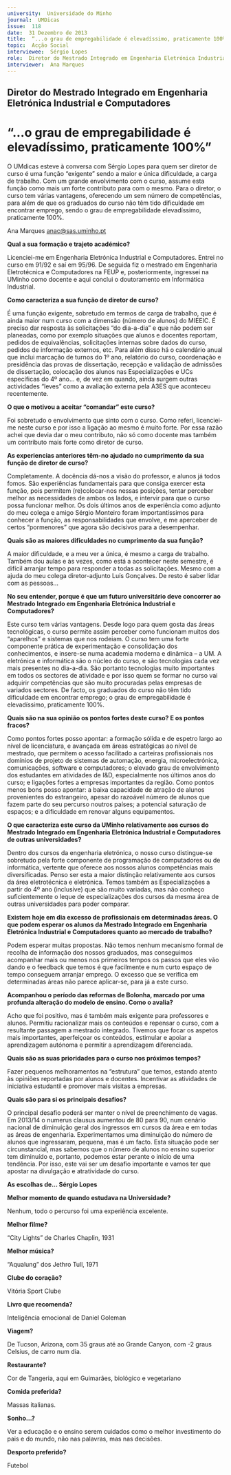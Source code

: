 ```yaml
---
university:  Universidade do Minho
journal:  UMDicas
issue:  118
date:  31 Dezembro de 2013
title:  “...o grau de empregabilidade é elevadíssimo, praticamente 100%”
topic:  Acção Social
interviewee:  Sérgio Lopes
role:  Diretor do Mestrado Integrado em Engenharia Eletrónica Industrial e Computadores
interviewer:  Ana Marques
---
```

 

## Diretor do Mestrado Integrado em Engenharia Eletrónica Industrial e Computadores 

# “...o grau de empregabilidade é elevadíssimo, praticamente 100%”

O UMdicas esteve à conversa com Sérgio Lopes para quem ser diretor de curso é uma função “exigente” sendo a maior e única dificuldade, a carga de trabalho. Com um grande envolvimento com o curso, assume esta função como mais um forte contributo para com o mesmo. Para o diretor, o curso tem várias vantagens, oferecendo um sem número de competências, para além de que os graduados do curso não têm tido dificuldade em encontrar emprego, sendo o grau de empregabilidade elevadíssimo, praticamente 100%.

Ana Marques 
anac@sas.uminho.pt 

 
**Qual a sua formação e trajeto académico?**

Licenciei-me em Engenharia Eletrónica Industrial e Computadores. Entrei no curso em 91/92 e saí em 95/96. De seguida fiz o mestrado em Engenharia Eletrotécnica e Computadores na FEUP e, posteriormente, ingressei na UMinho como docente e aqui conclui o doutoramento em Informática Industrial.

 
**Como caracteriza a sua função de diretor de curso?**

É uma função exigente, sobretudo em termos de carga de trabalho, que é ainda maior num curso com a dimensão (número de alunos) do MIEEIC. É preciso dar resposta às solicitações “do dia-a-dia” e que não podem ser planeadas, como por exemplo situações que alunos e docentes reportam, pedidos de equivalências, solicitações internas sobre dados do curso, pedidos de informação externos, etc. Para além disso há o calendário anual que inclui marcação de turnos do 1º ano, relatório do curso, coordenação e presidência das provas de dissertação, recepção e validação de admissões de dissertação, colocação dos alunos nas Especializações e UCs específicas do 4º ano... e, de vez em quando, ainda surgem outras actividades “leves” como a avaliação externa pela A3ES que aconteceu recentemente.

 
**O que o motivou a aceitar “comandar” este curso?**

Foi sobretudo o envolvimento que sinto com o curso. Como referi, licenciei-me neste curso e por isso a ligação ao mesmo é muito forte. Por essa razão achei que devia dar o meu contributo, não só como docente mas também um contributo mais forte como diretor de curso.

 
**As experiencias anteriores têm-no ajudado no cumprimento da sua função de diretor de curso?**

Completamente. A docência dá-nos a visão do professor, e alunos já todos fomos. São experiências fundamentais para que consiga exercer esta função, pois permitem (re)colocar-nos nessas posições, tentar perceber melhor as necessidades de ambos os lados, e intervir para que o curso possa funcionar melhor. Os dois últimos anos de experiência como adjunto do meu colega e amigo Sérgio Monteiro foram importantíssimos para conhecer a função, as responsabilidades que envolve, e me aperceber de certos “pormenores” que agora são decisivos para a desempenhar.

 
**Quais são as maiores dificuldades no cumprimento da sua função?**

A maior dificuldade, e a meu ver a única, é mesmo a carga de trabalho. Também dou aulas e às vezes, como está a acontecer neste semestre, é difícil arranjar tempo para responder a todas as solicitações. Mesmo com a ajuda do meu colega diretor-adjunto Luís Gonçalves. De resto é saber lidar com as pessoas… 
 
 
**No seu entender, porque é que um futuro universitário deve concorrer ao Mestrado Integrado em Engenharia Eletrónica Industrial e Computadores?**

Este curso tem várias vantagens. Desde logo para quem gosta das áreas tecnológicas, o curso permite assim perceber como funcionam muitos dos “aparelhos” e sistemas que nos rodeiam. O curso tem uma forte componente prática de experimentação e consolidação dos conhecimentos, e insere-se numa academia moderna e dinâmica – a UM. A eletrónica e informática são o núcleo do curso, e são tecnologias cada vez mais presentes no dia-a-dia. São portanto tecnologias muito importantes em todos os sectores de atividade e por isso quem se formar no curso vai adquirir competências que são muito procuradas pelas empresas de variados sectores.
De facto, os graduados do curso não têm tido dificuldade em encontrar emprego; o grau de empregabilidade é elevadíssimo, praticamente 100%.

 
**Quais são na sua opinião os pontos fortes deste curso? E os pontos fracos?**

Como pontos fortes posso apontar: a formação sólida e de espetro largo ao nível de licenciatura, e avançada em áreas estratégicas ao nível de mestrado, que permitem o acesso facilitado a carteiras profissionais nos domínios de projeto de sistemas de automação, energia, microelectrónica, comunicações, software e computadores; o elevado grau de envolvimento dos estudantes em atividades de I&D, especialmente nos últimos anos do curso; e ligações fortes a empresas importantes da região.
Como pontos menos bons posso apontar: a baixa capacidade de atração de alunos provenientes do estrangeiro, apesar do razoável número de alunos que fazem parte do seu percurso noutros países; a potencial saturação de espaços; e a dificuldade em renovar alguns equipamentos.

 
**O que caracteriza este curso da UMinho relativamente aos cursos do Mestrado Integrado em Engenharia Eletrónica Industrial e Computadores de outras universidades?**

Dentro dos cursos da engenharia eletrónica, o nosso curso distingue-se sobretudo pela forte componente de programação de computadores ou de informática, vertente que oferece aos nossos alunos competências mais diversificadas. Penso ser esta a maior distinção relativamente aos cursos da área eletrotécnica e eletrónica.
Temos também as Especializações a partir do 4º ano (inclusive) que são muito variadas, mas não conheço suficientemente o leque de especializações dos cursos da mesma área de outras universidades para poder comparar.

 
**Existem hoje em dia excesso de profissionais em determinadas áreas. O que podem esperar os alunos da Mestrado Integrado em Engenharia Eletrónica Industrial e Computadores quanto ao mercado de trabalho?**

Podem esperar muitas propostas. Não temos nenhum mecanismo formal de recolha de informação dos nossos graduados, mas conseguimos acompanhar mais ou menos nos primeiros tempos os passos que eles vão dando e o feedback que temos é que facilmente e num curto espaço de tempo conseguem arranjar emprego. O excesso que se verifica em determinadas áreas não parece aplicar-se, para já a este curso.

 
**Acompanhou o período das reformas de Bolonha, marcado por uma profunda alteração do modelo de ensino. Como o avalia?**

Acho que foi positivo, mas é também mais exigente para professores e alunos. Permitiu racionalizar mais os conteúdos e repensar o curso, com a resultante passagem a mestrado integrado. Tivemos que focar os aspetos mais importantes, aperfeiçoar os conteúdos, estimular e apoiar a aprendizagem autónoma e permitir a aprendizagem diferenciada.

 
**Quais são as suas prioridades para o curso nos próximos tempos?**

Fazer pequenos melhoramentos na “estrutura” que temos, estando atento às opiniões reportadas por alunos e docentes. Incentivar as atividades de iniciativa estudantil e promover mais visitas a empresas.

 
**Quais são para si os principais desafios?**

O principal desafio poderá ser manter o nível de preenchimento de vagas. Em 2013/14 o numerus clausus aumentou de 80 para 90, num cenário nacional de diminuição geral dos ingressos em cursos da área e em todas as áreas de engenharia. Experimentamos uma diminuição do número de alunos que ingressaram, pequena, mas é um facto. Esta situação pode ser circunstancial, mas sabemos que o número de alunos no ensino superior tem diminuído e, portanto, podemos estar perante o início de uma tendência. Por isso, este vai ser um desafio importante e vamos ter que apostar na divulgação e atratividade do curso.

  
**As escolhas de... Sérgio Lopes** 


**Melhor momento de quando estudava na Universidade?**

Nenhum, todo o percurso foi uma experiência excelente.

 
**Melhor filme?**

“City Lights” de Charles Chaplin, 1931 
 
 
**Melhor música?**

“Aqualung” dos Jethro Tull, 1971 
 
 
**Clube do coração?**

Vitória Sport Clube 
 
 
**Livro que recomenda?**

Inteligência emocional de Daniel Goleman 
 
 
**Viagem?**

De Tucson, Arizona, com 35 graus até ao Grande Canyon, com -2 graus Celsius, de carro num dia.

 
**Restaurante?**

Cor de Tangeria, aqui em Guimarães, biológico e vegetariano 
 
 
**Comida preferida?**

Massas italianas.

 
**Sonho…?**

Ver a educação e o ensino serem cuidados como o melhor investimento do pais e do mundo, não nas palavras, mas nas decisões.

 
**Desporto preferido?**

Futebol 

 